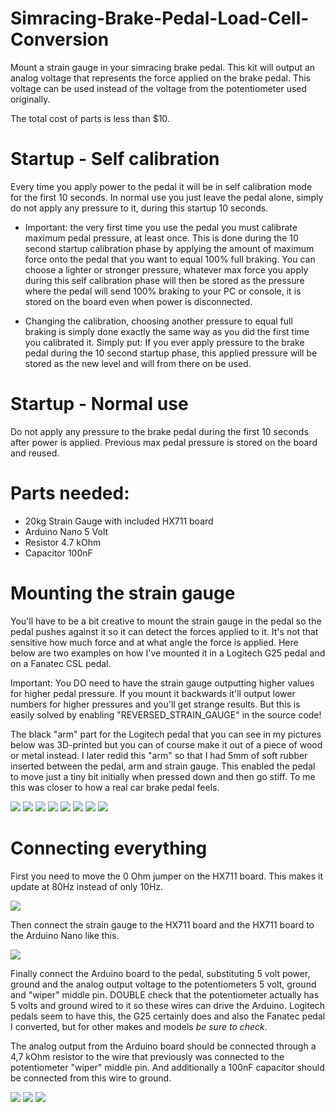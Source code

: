 # Simracing-Brake-Pedal-Load-Cell-Conversion

Mount a strain gauge in your simracing brake pedal. This kit will output an analog voltage that represents the force applied on the brake pedal. This voltage can be used instead of the voltage from the potentiometer used originally.  
  
The total cost of parts is less than $10.
  
# Startup - Self calibration  
  
Every time you apply power to the pedal it will be in self calibration mode for the first 10 seconds. In normal use you just leave the pedal alone, simply do not apply any pressure to it, during this startup 10 seconds. 
  
- Important: the very first time you use the pedal you must calibrate maximum pedal pressure, at least once. This is done during the 10 second startup calibration phase by applying the amount of maximum force onto the pedal that you want to equal 100% full braking. You can choose a lighter or stronger pressure, whatever max force you apply during this self calibration phase will then be stored as the pressure where the pedal will send 100% braking to your PC or console, it is stored on the board even when power is disconnected.  
  
- Changing the calibration, choosing another pressure to equal full braking is simply done exactly the same way as you did the first time you calibrated it. Simply put: If you ever apply pressure to the brake pedal during the 10 second startup phase, this applied pressure will be stored as the new level and will from there on be used.  
  
# Startup - Normal use  
  
Do not apply any pressure to the brake pedal during the first 10 seconds after power is applied. Previous max pedal pressure is stored on the board and reused.  
  
# Parts needed:  
  
- 20kg Strain Gauge with included HX711 board  
- Arduino Nano 5 Volt  
- Resistor 4.7 kOhm  
- Capacitor 100nF  
  
# Mounting the strain gauge  
  
You'll have to be a bit creative to mount the strain gauge in the pedal so the pedal pushes against it so it can detect the forces applied to it. It's not that sensitive how much force and at what angle the force is applied. Here below are two examples on how I've mounted it in a Logitech G25 pedal and on a Fanatec CSL pedal.  
  
Important: You DO need to have the strain gauge outputting higher values for higher pedal pressure. If you mount it backwards it'll output lower numbers for higher pressures and you'll get strange results. But this is easily solved by enabling "REVERSED_STRAIN_GAUGE" in the source code! 
  
The black "arm" part for the Logitech pedal that you can see in my pictures below was 3D-printed but you can of course make it out of a piece of wood or metal instead. I later redid this "arm" so that I had 5mm of soft rubber inserted between the pedal, arm and strain gauge. This enabled the pedal to move just a tiny bit initially when pressed down and then go stiff. To me this was closer to how a real car brake pedal feels. 

<img src=pics/fanatec0.jpg>  
  
<img src=pics/fanatec1.jpg>  
  
<img src=pics/fanatec2.jpg>  
  
<img src=pics/logipedal1.jpg>  
  
<img src=pics/logipedal2.jpg>  
  
<img src=pics/logipedal3.jpg>  
  
<img src=pics/logipedal4.jpg>  
  
<img src=pics/logipedal5.jpg>  
  
# Connecting everything  
  
First you need to move the 0 Ohm jumper on the HX711 board. This makes it update at 80Hz instead of only 10Hz.  
  
<img src=pics/HX711_jumper.jpg>  

Then connect the strain gauge to the HX711 board and the HX711 board to the Arduino Nano like this.  
  
<img src=pics/connections1.jpg> 

Finally connect the Arduino board to the pedal, substituting 5 volt power, ground and the analog output voltage to the potentiometers 5 volt, ground and "wiper" middle pin. DOUBLE check that the potentiometer actually has 5 volts and ground wired to it so these wires can drive the Arduino. Logitech pedals seem to have this, the G25 certainly does and also the Fanatec pedal I converted, but for other makes and models _be sure to check._  
    
The analog output from the Arduino board should be connected through a 4,7 kOhm resistor to the wire that previously was connected to the potentiometer "wiper" middle pin. And additionally a 100nF capacitor should be connected from this wire to ground.  
  
<img src=pics/connections3.jpg> 
  
<img src=pics/connections2.jpg>  
  
<img src=pics/connections4.jpg>  



